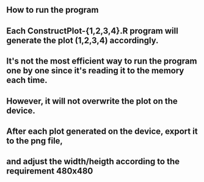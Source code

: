 ##
##  How to run the program
##
##  Each ConstructPlot-{1,2,3,4}.R program will generate the plot (1,2,3,4) accordingly.
##  It's not the most efficient way to run the program one by one since it's reading it to the memory each time.
##  However, it will not overwrite the plot on the device.
##
##  After each plot generated on the device, export it to the png file, 
##  and adjust the width/heigth according to the requirement 480x480
##
